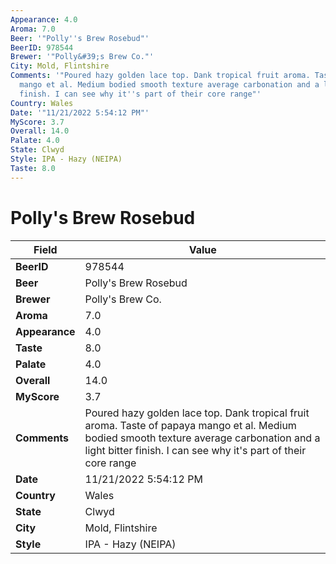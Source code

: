 ```yaml
---
Appearance: 4.0
Aroma: 7.0
Beer: '"Polly''s Brew Rosebud"'
BeerID: 978544
Brewer: '"Polly&#39;s Brew Co."'
City: Mold, Flintshire
Comments: '"Poured hazy golden lace top. Dank tropical fruit aroma. Taste of papaya
  mango et al. Medium bodied smooth texture average carbonation and a light bitter
  finish. I can see why it''s part of their core range"'
Country: Wales
Date: '"11/21/2022 5:54:12 PM"'
MyScore: 3.7
Overall: 14.0
Palate: 4.0
State: Clwyd
Style: IPA - Hazy (NEIPA)
Taste: 8.0
---
```


# Polly's Brew Rosebud

| Field         | Value |
|---------------|-------|
| **BeerID** | 978544 |
| **Beer** | Polly's Brew Rosebud |
| **Brewer** | Polly&#39;s Brew Co. |
| **Aroma** | 7.0 |
| **Appearance** | 4.0 |
| **Taste** | 8.0 |
| **Palate** | 4.0 |
| **Overall** | 14.0 |
| **MyScore** | 3.7 |
| **Comments** | Poured hazy golden lace top. Dank tropical fruit aroma. Taste of papaya mango et al. Medium bodied smooth texture average carbonation and a light bitter finish. I can see why it's part of their core range |
| **Date** | 11/21/2022 5:54:12 PM |
| **Country** | Wales |
| **State** | Clwyd |
| **City** | Mold, Flintshire |
| **Style** | IPA - Hazy (NEIPA) |
